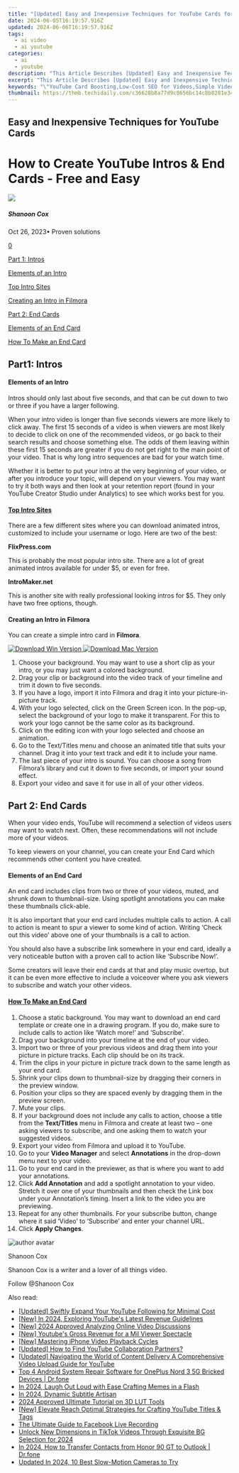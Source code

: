 ```yaml
---
title: "[Updated] Easy and Inexpensive Techniques for YouTube Cards for 2024"
date: 2024-06-05T16:19:57.916Z
updated: 2024-06-06T16:19:57.916Z
tags:
  - ai video
  - ai youtube
categories:
  - ai
  - youtube
description: "This Article Describes [Updated] Easy and Inexpensive Techniques for YouTube Cards for 2024"
excerpt: "This Article Describes [Updated] Easy and Inexpensive Techniques for YouTube Cards for 2024"
keywords: "\"YouTube Card Boosting,Low-Cost SEO for Videos,Simple Video Marketing,Affordable Content Strategy,Easy On-Page SEO Tactics,Cost-Effective Promotion,Simplified Video SEO\""
thumbnail: https://thmb.techidaily.com/c36628b8a77d9c8656bc14c8b8281e34c21620e4322ca2c6d47a165e3e9293b6.png
---
```


## Easy and Inexpensive Techniques for YouTube Cards

# How to Create YouTube Intros & End Cards - Free and Easy

![](https://images.wondershare.com/filmora/article-images/shannon-cox.jpg)

##### Shanoon Cox

 Oct 26, 2023• Proven solutions

[0](#commentsBoxSeoTemplate)

[Part 1: Intros](#part1)

[Elements of an Intro](#elements)

[Top Intro Sites](#top)

[Creating an Intro in Filmora](#creating)

[Part 2: End Cards](#part2)

[Elements of an End Card](#element)

[How To Make an End Card](#how-to)

## Part1: Intros

#### Elements of an Intro

Intros should only last about five seconds, and that can be cut down to two or three if you have a larger following.

When your intro video is longer than five seconds viewers are more likely to click away. The first 15 seconds of a video is when viewers are most likely to decide to click on one of the recommended videos, or go back to their search results and choose something else. The odds of them leaving within these first 15 seconds are greater if you do not get right to the main point of your video. That is why long intro sequences are bad for your watch time.

Whether it is better to put your intro at the very beginning of your video, or after you introduce your topic, will depend on your viewers. You may want to try it both ways and then look at your retention report (found in your YouTube Creator Studio under Analytics) to see which works best for you.

#### [Top Intro Sites](https://tools.techidaily.com/wondershare/filmora/download/)

There are a few different sites where you can download animated intros, customized to include your username or logo. Here are two of the best:

**FlixPress.com**

This is probably the most popular intro site. There are a lot of great animated intros available for under $5, or even for free.

**IntroMaker.net**

This is another site with really professional looking intros for $5\. They only have two free options, though.

#### Creating an Intro in Filmora

You can create a simple intro card in **Filmora**.

[![Download Win Version](https://images.wondershare.com/filmora/guide/download-btn-win.jpg) ](https://tools.techidaily.com/wondershare/filmora/download/) [![Download Mac Version](https://images.wondershare.com/filmora/guide/download-btn-mac.jpg) ](https://tools.techidaily.com/wondershare/filmora/download/)

1. Choose your background. You may want to use a short clip as your intro, or you may just want a colored background.
2. Drag your clip or background into the video track of your timeline and trim it down to five seconds.
3. If you have a logo, import it into Filmora and drag it into your picture-in-picture track.
4. With your logo selected, click on the Green Screen icon. In the pop-up, select the background of your logo to make it transparent. For this to work your logo cannot be the same color as its background.
5. Click on the editing icon with your logo selected and choose an animation.
6. Go to the Text/Titles menu and choose an animated title that suits your channel. Drag it into your text track and edit it to include your name.
7. The last piece of your intro is sound. You can choose a song from Filmora’s library and cut it down to five seconds, or import your sound effect.
8. Export your video and save it for use in all of your other videos.

## Part 2: End Cards

When your video ends, YouTube will recommend a selection of videos users may want to watch next. Often, these recommendations will not include more of your videos.

To keep viewers on your channel, you can create your End Card which recommends other content you have created.

#### Elements of an End Card

An end card includes clips from two or three of your videos, muted, and shrunk down to thumbnail-size. Using spotlight annotations you can make these thumbnails click-able.

It is also important that your end card includes multiple calls to action. A call to action is meant to spur a viewer to some kind of action. Writing ‘Check out this video’ above one of your thumbnails is a call to action.

You should also have a subscribe link somewhere in your end card, ideally a very noticeable button with a proven call to action like ‘Subscribe Now!’.

Some creators will leave their end cards at that and play music overtop, but it can be even more effective to include a voiceover where you ask viewers to subscribe and watch your other videos.

#### [How To Make an End Card](https://tools.techidaily.com/wondershare/filmora/download/)

1. Choose a static background. You may want to download an end card template or create one in a drawing program. If you do, make sure to include calls to action like ‘Watch more!’ and ‘Subscribe’.
2. Drag your background into your timeline at the end of your video.
3. Import two or three of your previous videos and drag them into your picture in picture tracks. Each clip should be on its track.
4. Trim the clips in your picture in picture track down to the same length as your end card.
5. Shrink your clips down to thumbnail-size by dragging their corners in the preview window.
6. Position your clips so they are spaced evenly by dragging them in the preview screen.
7. Mute your clips.
8. If your background does not include any calls to action, choose a title from the **Text/Titles** menu in Filmora and create at least two – one asking viewers to subscribe, and one asking them to watch your suggested videos.
9. Export your video from Filmora and upload it to YouTube.
10. Go to your **Video Manager** and select **Annotations** in the drop-down menu next to your video.
11. Go to your end card in the previewer, as that is where you want to add your annotations.
12. Click **Add Annotation** and add a spotlight annotation to your video. Stretch it over one of your thumbnails and then check the Link box under your Annotation’s timing. Insert a link to the video you are previewing.
13. Repeat for any other thumbnails. For your subscribe button, change where it said ‘Video’ to ‘Subscribe’ and enter your channel URL.
14. Click **Apply Changes**.

![author avatar](https://images.wondershare.com/filmora/article-images/shannon-cox.jpg)

Shanoon Cox

Shanoon Cox is a writer and a lover of all things video.

Follow @Shanoon Cox

<span class="atpl-alsoreadstyle">Also read:</span>
<div><ul>
<li><a href="https://facebook-video-share.techidaily.com/updated-swiftly-expand-your-youtube-following-for-minimal-cost/"><u>[Updated] Swiftly Expand Your YouTube Following for Minimal Cost</u></a></li>
<li><a href="https://facebook-video-share.techidaily.com/new-in-2024-exploring-youtubes-latest-revenue-guidelines/"><u>[New] In 2024, Exploring YouTube's Latest Revenue Guidelines</u></a></li>
<li><a href="https://facebook-video-share.techidaily.com/new-2024-approved-analyzing-online-video-discussions/"><u>[New] 2024 Approved  Analyzing Online Video Discussions</u></a></li>
<li><a href="https://facebook-video-share.techidaily.com/new-youtubes-gross-revenue-for-a-mil-viewer-spectacle/"><u>[New] Youtube's Gross Revenue for a Mil Viewer Spectacle</u></a></li>
<li><a href="https://facebook-video-share.techidaily.com/new-mastering-iphone-video-playback-cycles/"><u>[New] Mastering iPhone Video Playback Cycles</u></a></li>
<li><a href="https://facebook-video-share.techidaily.com/updated-how-to-find-youtube-collaboration-partners/"><u>[Updated] How to Find YouTube Collaboration Partners?</u></a></li>
<li><a href="https://facebook-video-share.techidaily.com/updated-navigating-the-world-of-content-delivery-a-comprehensive-video-upload-guide-for-youtube/"><u>[Updated] Navigating the World of Content Delivery  A Comprehensive Video Upload Guide for YouTube</u></a></li>
<li><a href="https://howto.techidaily.com/top-4-android-system-repair-software-for-oneplus-nord-3-5g-bricked-devices-drfone-by-drfone-fix-android-problems-fix-android-problems/"><u>Top 4 Android System Repair Software for OnePlus Nord 3 5G Bricked Devices | Dr.fone</u></a></li>
<li><a href="https://extra-approaches.techidaily.com/in-2024-laugh-out-loud-with-ease-crafting-memes-in-a-flash/"><u>In 2024, Laugh Out Loud with Ease  Crafting Memes in a Flash</u></a></li>
<li><a href="https://youtube-clips.techidaily.com/in-2024-dynamic-subtitle-artisan/"><u>In 2024, Dynamic Subtitle Artisan</u></a></li>
<li><a href="https://some-guidance.techidaily.com/2024-approved-ultimate-tutorial-on-3d-lut-tools/"><u>2024 Approved  Ultimate Tutorial on 3D LUT Tools</u></a></li>
<li><a href="https://youtube-clips.techidaily.com/new-elevate-reach-optimal-strategies-for-crafting-youtube-titles-and-tags/"><u>[New] Elevate Reach  Optimal Strategies for Crafting YouTube Titles & Tags</u></a></li>
<li><a href="https://on-screen-recording.techidaily.com/the-ultimate-guide-to-facebook-live-recording/"><u>The Ultimate Guide to Facebook Live Recording</u></a></li>
<li><a href="https://tiktok-clips.techidaily.com/unlock-new-dimensions-in-tiktok-videos-through-exquisite-bg-selection-for-2024/"><u>Unlock New Dimensions in TikTok Videos Through Exquisite BG Selection for 2024</u></a></li>
<li><a href="https://android-transfer.techidaily.com/in-2024-how-to-transfer-contacts-from-honor-90-gt-to-outlook-drfone-by-drfone-transfer-from-android-transfer-from-android/"><u>In 2024, How to Transfer Contacts from Honor 90 GT to Outlook | Dr.fone</u></a></li>
<li><a href="https://ai-editing-video.techidaily.com/updated-in-2024-10-best-slow-motion-cameras-to-try/"><u>Updated In 2024, 10 Best Slow-Motion Cameras to Try</u></a></li>
</ul></div>

<ins class="adsbygoogle"
      style="display:block"
      data-ad-client="ca-pub-7571918770474297"
      data-ad-slot="8358498916"
      data-ad-format="auto"
      data-full-width-responsive="true"></ins>